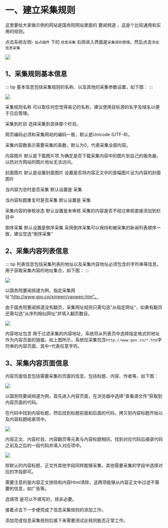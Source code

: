 # 一、建立采集规则

这里要给大家做示例的网站是国务院网站里面的 要闻频道 ，这是个比较通用和实用的规则。



点击系统左侧- `站点插件` 下的 `信息采集` 右侧进入界面是`采集规则管理`。然后点击`添加信息采集`

![](/docs/ss/gather/assets/update/06.png)

## 1、采集规则基本信息
::: tip
基本信息包括采集规则的名称、以及其他的采集参数设置，如下图：
:::

![](/docs/ss/gather/assets/update/07.png)

采集规则名称 可以取任何您觉得易记的名称，建议使用目标源的名字及域名以便于日后管理。
    
采集到栏目 选择采集到具体那个栏目。

网页编码必须和采集网站的编码一致，默认是Unicode (UTF-8)。

采集内容数表示需要采集的条数，默认为0，代表采集全部内容。

内容图片 默认是下载图片项 为确定是否下载采集内容中的图片到自己的服务器，以防对方网站的图片地址无法访问。

封面图片 默认是设置封面图片 设置是否将内容正文中的首幅图片设为内容的封面图片

当内容为空时是否采集 默认设置是 采集

当内容标题重复时是否采集 默认设置是 采集

采集内容的审核状态 默认设置是未审核 采集的内容是否不经过审核直接添加到栏目中

倒序采集 默认设置是倒序采集 采用倒序采集可以保持和被采集的新闻列表顺序一致，建议您选“倒序采集”　　


## 2、采集内容列表信息

::: tip
列表信息包括采集列表的地址以及采集内容地址必须包含的字符串等信息，用于获取采集内容的地址集合，如下图：
:::

![](/docs/ss/gather/assets/update/08.png)

以国务院要闻频道为例，指定采集网址“http://www.gov.cn/xinwen/yaowen.htm”。

由于国务院要闻频道没有翻页，采集网址规则只需勾选“从指定网址”，如果有翻页还需勾选“从序列相似网址”并填入翻页数目。

![](/docs/ss/gather/assets/update/09.png)

内容地址包含 用于过滤采集的内容地址，系统将从列表页中选择指定格式的地址作为内容页面的链接。如上图所示，系统仅采集包含`http://www.gov.cn/*.htm`字符串的内容页面，其中`*`代表任意字符。



## 3、采集内容页面信息

内容页面信息包括需要采集的页面的信息，包括标题、内容、作者等，如下图：

![](/docs/ss/gather/assets/update/10.png)

以国务院要闻频道为例，首先进入内容页面，在浏览器中选择“查看源文件”获取到内容页面的代码。


在代码中找到内容标题，然后找到标题前面和后面的代码，拷贝到内容标题开始以及内容标题结束项中。

![](/docs/ss/gather/assets/update/11.png)

内容正文、内容栏目、内容翻页等元素与内容标题相同，找到对应代码后摘录代码之前及之后的一段代码并填入对应项中。

![](/docs/ss/gather/assets/update/12.png)
 

除默认的内容标题、正文外其他字段同样能够采集，其他需要采集的字段中选择对应的字段即可。

需要注意的是内容正文排除和内容Html清除，这两项能够从内容正文中过滤不需要的信息，如广告等。

选填项 是可以不填写的，除非必要。

接着点击下一步便完成了信息采集规则的添加工作。

添加完成信息采集规则后接下来需要测试此规则能否正常工作。
